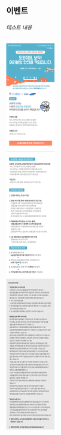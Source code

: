 ## 이벤트
	
###### 테스트 내용


<a href="${event_link}" target="_blank">
	<img src="https://raw.githubusercontent.com/aijinet/doctor-contents/master/contents/201909/190903/samsung_event.jpg"/>
</a>
